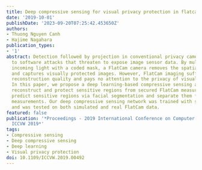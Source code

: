 ```yaml
---
title: Deep compressive sensing for visual privacy protection in flatcam imaging
date: '2019-10-01'
publishDate: '2023-09-20T07:25:42.453650Z'
authors:
- Thuong Nguyen Canh
- Hajime Nagahara
publication_types:
- '1'
abstract: Detection followed by projection in conventional privacy cameras is vulnerable
  to software attacks that threaten to expose image sensor data. By multiplexing the
  incoming light with a coded mask, a FlatCam camera removes the spatial correlation
  and captures visually protected images. However, FlatCam imaging suffers from poor
  reconstruction quality and pays no attention to the privacy of visual information.
  In this paper, we propose a deep learning-based compressive sensing approach to
  reconstruct and protect sensitive regions from secured FlatCam measurements. We
  predict sensitive regions via facial segmentation and separate them from the captured
  measurements. Our deep compressive sensing network was trained with simulated data,
  and was tested on both simulated and real FlatCam data.
featured: false
publication: '*Proceedings - 2019 International Conference on Computer Vision Workshop,
  ICCVW 2019*'
tags:
- Compressive sensing
- Deep compressive sensing
- Deep learning
- Visual privacy protection
doi: 10.1109/ICCVW.2019.00492
---
```


